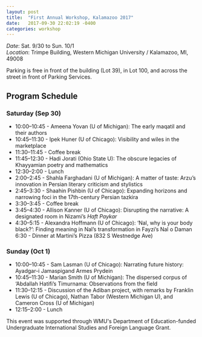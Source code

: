 ```yaml
---
layout: post
title:  "First Annual Workshop, Kalamazoo 2017"
date:   2017-09-30 22:02:19 -0400
categories: workshop
---
```



*Date*: Sat. 9/30 to Sun. 10/1  
*Location*: Trimpe Building, Western Michigan  University / Kalamazoo, MI, 49008

Parking is free in front of the building (Lot 39), in Lot 100, and across the street in front of Parking Services.

## Program Schedule

### Saturday (Sep 30)

- 10:00–10:45 - Ameena Yovan (U of Michigan): The early maqatil and their authors
- 10:45–11:30 - Ipek Huner (U of Chicago): Visibility and wiles in the marketplace
- 11:30–11:45 - Coffee break
- 11:45–12:30 - Hadi Jorati (Ohio State U): The obscure legacies of Khayyamian poetry and mathematics
- 12:30–2:00 - Lunch
- 2:00–2:45 - Shahla Farghadani (U of Michigan): A matter of taste: Arzu’s innovation in Persian literary criticism and stylistics
- 2:45–3:30 - Shaahin Pishbin (U of Chicago): Expanding horizons and narrowing foci in the 17th-century Persian tazkira
- 3:30–3:45 - Coffee break
- 3:45–4:30 - Allison Kanner (U of Chicago): Disrupting the narrative: A designated room in Nizami’s *Haft Paykar*
- 4:30–5:15 - Alexandra Hoffmann (U of Chicago): ‘Nal, why is your body black?’: Finding meaning in Nal’s transformation in Fayzi’s Nal o Daman
6:30 - Dinner at Martini’s Pizza (832 S Westnedge Ave)

### Sunday (Oct 1)

- 10:00–10:45 - Sam Lasman (U of Chicago): Narrating future history: Ayadgar-i Jamaspigand Armes Prydein
- 10:45–11:30 - Marian Smith (U of Michigan): The dispersed corpus of ‘Abdallah Hatifi’s Timurnama: Observations from the field
- 11:30–12:15 - Discussion of the Adiban project, with remarks by Franklin Lewis (U of Chicago), Nathan Tabor (Western Michigan U), and Cameron Cross (U of Michigan)
- 12:15–2:00 - Lunch

This event was supported through WMU's Department of Education-funded Undergraduate International Studies and Foreign Language Grant. 